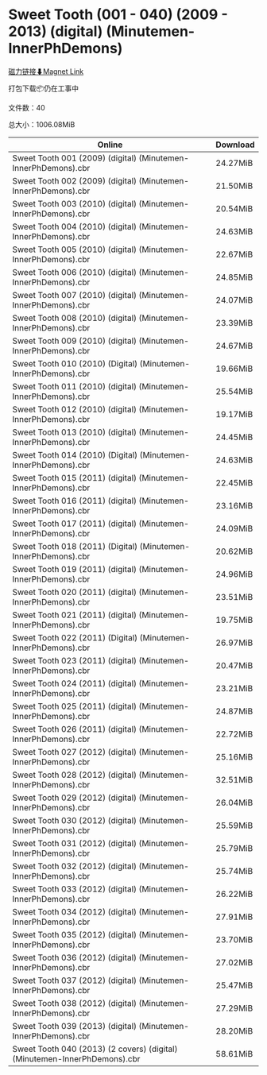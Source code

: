 # Sweet Tooth (001 - 040) (2009 - 2013) (digital) (Minutemen-InnerPhDemons)

[磁力链接⬇Magnet Link](magnet:?xt=urn:btih:318962b244e37d5cd00aaf13942a25a09b1e3eb6&dn=Sweet%20Tooth%20%28001%20-%20040%29%20%282009%20-%202013%29%20%28digital%29%20%28Minutemen-InnerPhDemons%29)

打包下载📦仍在工事中

文件数：40

总大小：1006.08MiB

Online | Download
--- | ---
Sweet Tooth 001 (2009) (digital) (Minutemen-InnerPhDemons).cbr | 24.27MiB
Sweet Tooth 002 (2009) (digital) (Minutemen-InnerPhDemons).cbr | 21.50MiB
Sweet Tooth 003 (2010) (digital) (Minutemen-InnerPhDemons).cbr | 20.54MiB
Sweet Tooth 004 (2010) (digital) (Minutemen-InnerPhDemons).cbr | 24.63MiB
Sweet Tooth 005 (2010) (digital) (Minutemen-InnerPhDemons).cbr | 22.67MiB
Sweet Tooth 006 (2010) (digital) (Minutemen-InnerPhDemons).cbr | 24.85MiB
Sweet Tooth 007 (2010) (digital) (Minutemen-InnerPhDemons).cbr | 24.07MiB
Sweet Tooth 008 (2010) (digital) (Minutemen-InnerPhDemons).cbr | 23.39MiB
Sweet Tooth 009 (2010) (digital) (Minutemen-InnerPhDemons).cbr | 24.67MiB
Sweet Tooth 010 (2010) (Digital) (Minutemen-InnerPhDemons).cbr | 19.66MiB
Sweet Tooth 011 (2010) (digital) (Minutemen-InnerPhDemons).cbr | 25.54MiB
Sweet Tooth 012 (2010) (digital) (Minutemen-InnerPhDemons).cbr | 19.17MiB
Sweet Tooth 013 (2010) (digital) (Minutemen-InnerPhDemons).cbr | 24.45MiB
Sweet Tooth 014 (2010) (Digital) (Minutemen-InnerPhDemons).cbr | 24.63MiB
Sweet Tooth 015 (2011) (digital) (Minutemen-InnerPhDemons).cbr | 22.45MiB
Sweet Tooth 016 (2011) (digital) (Minutemen-InnerPhDemons).cbr | 23.16MiB
Sweet Tooth 017 (2011) (digital) (Minutemen-InnerPhDemons).cbr | 24.09MiB
Sweet Tooth 018 (2011) (Digital) (Minutemen-InnerPhDemons).cbr | 20.62MiB
Sweet Tooth 019 (2011) (digital) (Minutemen-InnerPhDemons).cbr | 24.96MiB
Sweet Tooth 020 (2011) (digital) (Minutemen-InnerPhDemons).cbr | 23.51MiB
Sweet Tooth 021 (2011) (digital) (Minutemen-InnerPhDemons).cbr | 19.75MiB
Sweet Tooth 022 (2011) (Digital) (Minutemen-InnerPhDemons).cbr | 26.97MiB
Sweet Tooth 023 (2011) (digital) (Minutemen-InnerPhDemons).cbr | 20.47MiB
Sweet Tooth 024 (2011) (digital) (Minutemen-InnerPhDemons).cbr | 23.21MiB
Sweet Tooth 025 (2011) (digital) (Minutemen-InnerPhDemons).cbr | 24.87MiB
Sweet Tooth 026 (2011) (digital) (Minutemen-InnerPhDemons).cbr | 22.72MiB
Sweet Tooth 027 (2012) (digital) (Minutemen-InnerPhDemons).cbr | 25.16MiB
Sweet Tooth 028 (2012) (digital) (Minutemen-InnerPhDemons).cbr | 32.51MiB
Sweet Tooth 029 (2012) (digital) (Minutemen-InnerPhDemons).cbr | 26.04MiB
Sweet Tooth 030 (2012) (digital) (Minutemen-InnerPhDemons).cbr | 25.59MiB
Sweet Tooth 031 (2012) (digital) (Minutemen-InnerPhDemons).cbr | 25.79MiB
Sweet Tooth 032 (2012) (digital) (Minutemen-InnerPhDemons).cbr | 25.74MiB
Sweet Tooth 033 (2012) (digital) (Minutemen-InnerPhDemons).cbr | 26.22MiB
Sweet Tooth 034 (2012) (digital) (Minutemen-InnerPhDemons).cbr | 27.91MiB
Sweet Tooth 035 (2012) (digital) (Minutemen-InnerPhDemons).cbr | 23.70MiB
Sweet Tooth 036 (2012) (digital) (Minutemen-InnerPhDemons).cbr | 27.02MiB
Sweet Tooth 037 (2012) (digital) (Minutemen-InnerPhDemons).cbr | 25.47MiB
Sweet Tooth 038 (2012) (digital) (Minutemen-InnerPhDemons).cbr | 27.29MiB
Sweet Tooth 039 (2013) (digital) (Minutemen-InnerPhDemons).cbr | 28.20MiB
Sweet Tooth 040 (2013) (2 covers) (digital) (Minutemen-InnerPhDemons).cbr | 58.61MiB